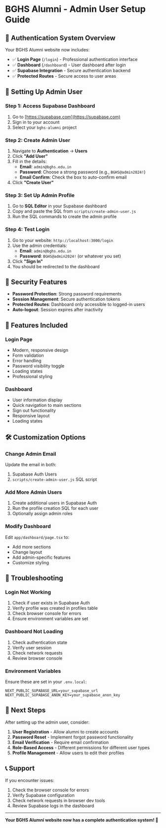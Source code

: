 # BGHS Alumni - Admin User Setup Guide

## 🚀 **Authentication System Overview**

Your BGHS Alumni website now includes:
- ✅ **Login Page** (`/login`) - Professional authentication interface
- ✅ **Dashboard** (`/dashboard`) - User dashboard after login
- ✅ **Supabase Integration** - Secure authentication backend
- ✅ **Protected Routes** - Secure access to user areas

## 👤 **Setting Up Admin User**

### **Step 1: Access Supabase Dashboard**
1. Go to [https://supabase.com](https://supabase.com)
2. Sign in to your account
3. Select your `bghs-alumni` project

### **Step 2: Create Admin User**
1. Navigate to **Authentication** → **Users**
2. Click **"Add User"**
3. Fill in the details:
   - **Email**: `admin@bghs.edu.in`
   - **Password**: Choose a strong password (e.g., `BGHS@admin2024!`)
   - **Email Confirm**: Check the box to auto-confirm email
4. Click **"Create User"**

### **Step 3: Set Up Admin Profile**
1. Go to **SQL Editor** in your Supabase dashboard
2. Copy and paste the SQL from `scripts/create-admin-user.js`
3. Run the SQL commands to create the admin profile

### **Step 4: Test Login**
1. Go to your website: `http://localhost:3000/login`
2. Use the admin credentials:
   - **Email**: `admin@bghs.edu.in`
   - **Password**: `BGHS@admin2024!` (or whatever you set)
3. Click **"Sign In"**
4. You should be redirected to the dashboard

## 🔐 **Security Features**

- **Password Protection**: Strong password requirements
- **Session Management**: Secure authentication tokens
- **Protected Routes**: Dashboard only accessible to logged-in users
- **Auto-logout**: Session expires after inactivity

## 🎨 **Features Included**

### **Login Page**
- Modern, responsive design
- Form validation
- Error handling
- Password visibility toggle
- Loading states
- Professional styling

### **Dashboard**
- User information display
- Quick navigation to main sections
- Sign out functionality
- Responsive layout
- Loading states

## 🛠️ **Customization Options**

### **Change Admin Email**
Update the email in both:
1. Supabase Auth Users
2. `scripts/create-admin-user.js` SQL script

### **Add More Admin Users**
1. Create additional users in Supabase Auth
2. Run the profile creation SQL for each user
3. Optionally assign admin roles

### **Modify Dashboard**
Edit `app/dashboard/page.tsx` to:
- Add more sections
- Change layout
- Add admin-specific features
- Customize styling

## 🚨 **Troubleshooting**

### **Login Not Working**
1. Check if user exists in Supabase Auth
2. Verify profile was created in profiles table
3. Check browser console for errors
4. Ensure environment variables are set

### **Dashboard Not Loading**
1. Check authentication state
2. Verify user session
3. Check network requests
4. Review browser console

### **Environment Variables**
Ensure these are set in your `.env.local`:
```env
NEXT_PUBLIC_SUPABASE_URL=your_supabase_url
NEXT_PUBLIC_SUPABASE_ANON_KEY=your_supabase_anon_key
```

## 🔄 **Next Steps**

After setting up the admin user, consider:
1. **User Registration** - Allow alumni to create accounts
2. **Password Reset** - Implement forgot password functionality
3. **Email Verification** - Require email confirmation
4. **Role-Based Access** - Different permissions for different user types
5. **Profile Management** - Allow users to edit their profiles

## 📞 **Support**

If you encounter issues:
1. Check the browser console for errors
2. Verify Supabase configuration
3. Check network requests in browser dev tools
4. Review Supabase logs in the dashboard

---

**Your BGHS Alumni website now has a complete authentication system! 🎉**
